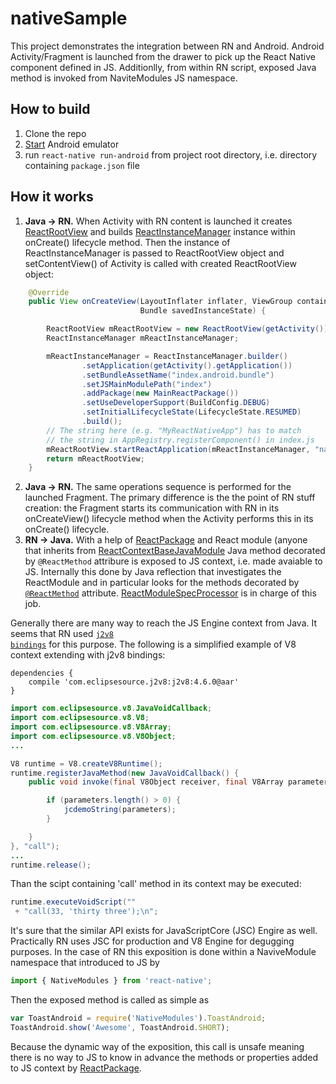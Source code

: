 # nativeSample
This project demonstrates the integration between RN and Android. Android Activity/Fragment is launched from the drawer to pick up the React Native component defined in JS. Additionlly, from within RN script, exposed Java method is invoked from NaviteModules JS namespace.

## How to build
1. Clone the repo
2. [Start](https://developer.android.com/studio/run/emulator-commandline) Android emulator
3. run <code>react-native run-android</code> from project root directory, i.e. directory containing <code>package.json</code> file

## How it works
1. <b>Java -> RN.</b> When Activity with RN content is launched it creates [ReactRootView](https://github.com/facebook/react-native/blob/master/ReactAndroid/src/main/java/com/facebook/react/ReactRootView.java) and builds [ReactInstanceManager](https://github.com/facebook/react-native/blob/master/ReactAndroid/src/main/java/com/facebook/react/ReactInstanceManager.java) instance within onCreate() lifecycle method. Then the instance of ReactInstanceManager is passed to ReactRootView object and setContentView() of Activity is called with created ReactRootView object:
```java
    @Override
    public View onCreateView(LayoutInflater inflater, ViewGroup container,
                             Bundle savedInstanceState) {

        ReactRootView mReactRootView = new ReactRootView(getActivity());
        ReactInstanceManager mReactInstanceManager;

        mReactInstanceManager = ReactInstanceManager.builder()
                .setApplication(getActivity().getApplication())
                .setBundleAssetName("index.android.bundle")
                .setJSMainModulePath("index")
                .addPackage(new MainReactPackage())
                .setUseDeveloperSupport(BuildConfig.DEBUG)
                .setInitialLifecycleState(LifecycleState.RESUMED)
                .build();
        // The string here (e.g. "MyReactNativeApp") has to match
        // the string in AppRegistry.registerComponent() in index.js
        mReactRootView.startReactApplication(mReactInstanceManager, "nativeSample", null);
        return mReactRootView;
    }
```
2. <b>Java -> RN.</b> The same operations sequence is performed for the launched Fragment. The primary difference is the the point of RN stuff creation: the Fragment starts its communication with RN in its onCreateView() lifecycle method when the Activity performs this in its onCreate() lifecycle.
3. <b>RN -> Java.</b> With a help of [ReactPackage](https://github.com/facebook/react-native/blob/master/ReactAndroid/src/main/java/com/facebook/react/ReactPackage.java) and React module (anyone that inherits from [ReactContextBaseJavaModule](https://github.com/facebook/react-native/blob/master/ReactAndroid/src/main/java/com/facebook/react/bridge/ReactContextBaseJavaModule.java) Java method decorated by <code>@ReactMethod</code> attribure is exposed to JS context, i.e. made avaiable to JS. Internally this done by Java reflection that investigates the ReactModule and in particular looks for the methods decorated by [<code>@ReactMethod</code>](https://github.com/facebook/react-native/blob/master/ReactAndroid/src/main/java/com/facebook/react/bridge/ReactMethod.java)  attribute. [ReactModuleSpecProcessor](https://github.com/facebook/react-native/blob/42146a7a4ad992a3597e07ead3aafdc36d58ac26/ReactAndroid/src/main/java/com/facebook/react/module/processing/ReactModuleSpecProcessor.java) is in charge of this job.

Generally there are many way to reach the JS Engine context from Java. It seems that RN used [<code>j2v8 bindings</code>](https://github.com/eclipsesource/J2V8) for this purpose. The following is a simplified example of V8 context extending with j2v8 bindings:
```
dependencies {
    compile 'com.eclipsesource.j2v8:j2v8:4.6.0@aar'
}
```
```java
import com.eclipsesource.v8.JavaVoidCallback;
import com.eclipsesource.v8.V8;
import com.eclipsesource.v8.V8Array;
import com.eclipsesource.v8.V8Object;
...

V8 runtime = V8.createV8Runtime();
runtime.registerJavaMethod(new JavaVoidCallback() {
    public void invoke(final V8Object receiver, final V8Array parameters) {

        if (parameters.length() > 0) {
            jcdemoString(parameters);
        }

    }
}, "call");
...
runtime.release();
```
Than the scipt containing 'call' method in its context may be executed:
```java
runtime.executeVoidScript(""
 + "call(33, 'thirty three');\n";
```

It's sure that the similar API exists for JavaScriptCore (JSC) Engire as well. Practically RN uses JSC for production and V8 Engine for degugging purposes. 
In the case of RN this exposition is done within a NaviveModule namespace that introduced to JS by 
```javascript
import { NativeModules } from 'react-native';
```
Then the exposed method is called as simple as 
```javascript
var ToastAndroid = require('NativeModules').ToastAndroid;
ToastAndroid.show('Awesome', ToastAndroid.SHORT);
```
Because the dynamic way of the exposition, this call is unsafe meaning there is no way to JS to know in advance the methods or properties added to JS context by [ReactPackage](https://github.com/facebook/react-native/blob/master/ReactAndroid/src/main/java/com/facebook/react/ReactPackage.java).
